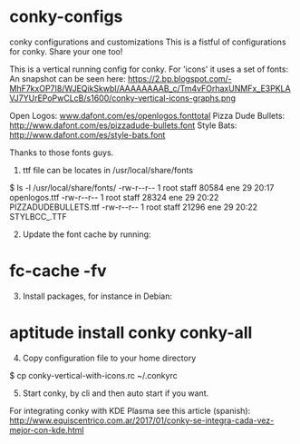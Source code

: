 # conky-configs
conky configurations and customizations
This is a fistful of configurations for conky. Share your one too!

This is a vertical running config for conky. For 'icons' it uses a set of fonts:
An snapshot can be seen here: https://2.bp.blogspot.com/-MhF7kxOP7I8/WJEQikSkwbI/AAAAAAAAB_c/Tm4vFOrhaxUNMFx_E3PKLAVJ7YUrEPoPwCLcB/s1600/conky-vertical-icons-graphs.png

Open Logos: www.dafont.com/es/openlogos.fonttotal 
Pizza Dude Bullets: http://www.dafont.com/es/pizzadude-bullets.font
Style Bats: http://www.dafont.com/es/style-bats.font

Thanks to those fonts guys.

1)  ttf file can be locates in /usr/local/share/fonts 

$ ls -l /usr/local/share/fonts/
-rw-r--r-- 1 root staff 80584 ene 29 20:17 openlogos.ttf
-rw-r--r-- 1 root staff 28324 ene 29 20:22 PIZZADUDEBULLETS.ttf
-rw-r--r-- 1 root staff 21296 ene 29 20:22 STYLBCC_.TTF


2) Update the font cache by running:

 # fc-cache -fv

3) Install packages, for instance in Debian:

 # aptitude install conky conky-all

4) Copy configuration file to your home directory 

 $ cp conky-vertical-with-icons.rc ~/.conkyrc

5) Start conky, by cli and then auto start if you want.

 
For integrating conky with KDE Plasma see this article (spanish): http://www.equiscentrico.com.ar/2017/01/conky-se-integra-cada-vez-mejor-con-kde.html
